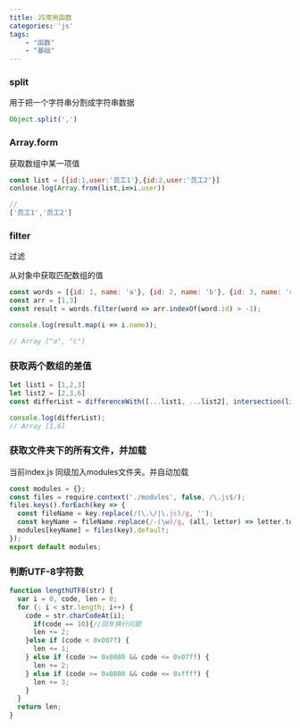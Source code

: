 ```yaml
---
title: JS常用函数
categories: 'js'
tags: 
    - "函数"
    - "基础"
---
```




### split

用于把一个字符串分割成字符串数据

```JavaScript
Object.split(',')
```

### Array.form

获取数组中某一项值

```JavaScript
const list = [{id:1,user:'员工1'},{id:2,user:'员工2'}]
conlose.log(Array.from(list,i=>i.user))

//
['员工1','员工2']
```

### filter

过滤

从对象中获取匹配数组的值

```JavaScript
const words = [{id: 1, name: 'a'}, {id: 2, name: 'b'}, {id: 3, name: 'c'}];
const arr = [1,3]
const result = words.filter(word => arr.indexOf(word.id) > -1);

console.log(result.map(i => i.name));

// Array ["a", "c"]
```

### 获取两个数组的差值

```JavaScript
let list1 = [1,2,3]
let list2 = [2,3,6]
const differList = differenceWith([...list1, ...list2], intersection(list1, list2));

console.log(differList);
// Array [1,6]
```

### 获取文件夹下的所有文件，并加载

当前index.js 同级加入modules文件夹。并自动加载

```JavaScript
const modules = {};
const files = require.context('./modules', false, /\.js$/);
files.keys().forEach(key => {
  const fileName = key.replace(/(\.\/|\.js)/g, '');
  const keyName = fileName.replace(/-(\w)/g, (all, letter) => letter.toUpperCase());
  modules[keyName] = files(key).default;
});
export default modules;
```

### 判断UTF-8字符数

```JavaScript
function lengthUTF8(str) {
  var i = 0, code, len = 0;
  for (; i < str.length; i++) {
    code = str.charCodeAt(i);
      if(code == 10){//回车换行问题
      len += 2;
    }else if (code < 0x007f) {
      len += 1;
    } else if (code >= 0x0080 && code <= 0x07ff) {
      len += 2;
    } else if (code >= 0x0800 && code <= 0xffff) {
      len += 3;
    }
  }
  return len;
}
```

